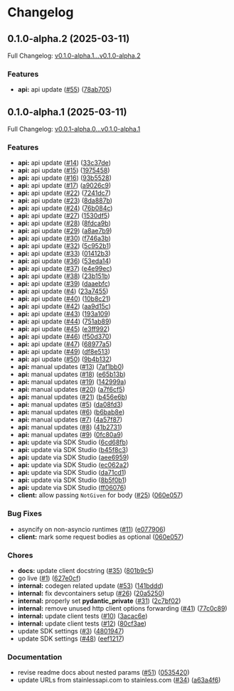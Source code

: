 # Changelog

## 0.1.0-alpha.2 (2025-03-11)

Full Changelog: [v0.1.0-alpha.1...v0.1.0-alpha.2](https://github.com/airtop-ai/airtop-core-sdk-python/compare/v0.1.0-alpha.1...v0.1.0-alpha.2)

### Features

* **api:** api update ([#55](https://github.com/airtop-ai/airtop-core-sdk-python/issues/55)) ([78ab705](https://github.com/airtop-ai/airtop-core-sdk-python/commit/78ab7050d9baa7f1d76559583adbdd754cffcd92))

## 0.1.0-alpha.1 (2025-03-11)

Full Changelog: [v0.0.1-alpha.0...v0.1.0-alpha.1](https://github.com/airtop-ai/airtop-core-sdk-python/compare/v0.0.1-alpha.0...v0.1.0-alpha.1)

### Features

* **api:** api update ([#14](https://github.com/airtop-ai/airtop-core-sdk-python/issues/14)) ([33c37de](https://github.com/airtop-ai/airtop-core-sdk-python/commit/33c37de49dd279e5b146b20bf90354bbaea2b848))
* **api:** api update ([#15](https://github.com/airtop-ai/airtop-core-sdk-python/issues/15)) ([1975458](https://github.com/airtop-ai/airtop-core-sdk-python/commit/19754582cd72d843c8192ec238d9da2da8fa7d1f))
* **api:** api update ([#16](https://github.com/airtop-ai/airtop-core-sdk-python/issues/16)) ([93b5528](https://github.com/airtop-ai/airtop-core-sdk-python/commit/93b5528e6b431526a00c370f5f72d54256202070))
* **api:** api update ([#17](https://github.com/airtop-ai/airtop-core-sdk-python/issues/17)) ([a9026c9](https://github.com/airtop-ai/airtop-core-sdk-python/commit/a9026c98157371e7fd4448c9d12c48eea8660387))
* **api:** api update ([#22](https://github.com/airtop-ai/airtop-core-sdk-python/issues/22)) ([7241dc7](https://github.com/airtop-ai/airtop-core-sdk-python/commit/7241dc7255427091c6b7789c15251d0d811f5768))
* **api:** api update ([#23](https://github.com/airtop-ai/airtop-core-sdk-python/issues/23)) ([8da887b](https://github.com/airtop-ai/airtop-core-sdk-python/commit/8da887b977e4bb61a5579f56b6911dc701cbadcb))
* **api:** api update ([#24](https://github.com/airtop-ai/airtop-core-sdk-python/issues/24)) ([76b084c](https://github.com/airtop-ai/airtop-core-sdk-python/commit/76b084cab9257a526324186e63aac8e8cf1ee2d3))
* **api:** api update ([#27](https://github.com/airtop-ai/airtop-core-sdk-python/issues/27)) ([1530df5](https://github.com/airtop-ai/airtop-core-sdk-python/commit/1530df5df5cf1fed0c613c36bd7ef9906cfa408b))
* **api:** api update ([#28](https://github.com/airtop-ai/airtop-core-sdk-python/issues/28)) ([8fdca9b](https://github.com/airtop-ai/airtop-core-sdk-python/commit/8fdca9b68e9a074282800aa44535808f24100b93))
* **api:** api update ([#29](https://github.com/airtop-ai/airtop-core-sdk-python/issues/29)) ([a8ae7b9](https://github.com/airtop-ai/airtop-core-sdk-python/commit/a8ae7b9ece485068ebc0ca321c2254f2aecbfa6a))
* **api:** api update ([#30](https://github.com/airtop-ai/airtop-core-sdk-python/issues/30)) ([f746a3b](https://github.com/airtop-ai/airtop-core-sdk-python/commit/f746a3b98ad670a6717d585376ff5bee3f7b0384))
* **api:** api update ([#32](https://github.com/airtop-ai/airtop-core-sdk-python/issues/32)) ([5c952b1](https://github.com/airtop-ai/airtop-core-sdk-python/commit/5c952b11a2934ec0990c164260ab6c5a80657082))
* **api:** api update ([#33](https://github.com/airtop-ai/airtop-core-sdk-python/issues/33)) ([01412b3](https://github.com/airtop-ai/airtop-core-sdk-python/commit/01412b33c15c8caf2d842ec4c08284738ac12df3))
* **api:** api update ([#36](https://github.com/airtop-ai/airtop-core-sdk-python/issues/36)) ([53eda14](https://github.com/airtop-ai/airtop-core-sdk-python/commit/53eda14d6270920b980bca8afbe2018078f90d04))
* **api:** api update ([#37](https://github.com/airtop-ai/airtop-core-sdk-python/issues/37)) ([e4e99ec](https://github.com/airtop-ai/airtop-core-sdk-python/commit/e4e99ec92a1116a4e4afe3d36cd76ff514d8fa2a))
* **api:** api update ([#38](https://github.com/airtop-ai/airtop-core-sdk-python/issues/38)) ([23b151b](https://github.com/airtop-ai/airtop-core-sdk-python/commit/23b151b3d902ab8c59a72074357f6f4a10b45d4d))
* **api:** api update ([#39](https://github.com/airtop-ai/airtop-core-sdk-python/issues/39)) ([daaebfc](https://github.com/airtop-ai/airtop-core-sdk-python/commit/daaebfc32b5108dc2ed8027ec98f986b1824d0b4))
* **api:** api update ([#4](https://github.com/airtop-ai/airtop-core-sdk-python/issues/4)) ([23a7455](https://github.com/airtop-ai/airtop-core-sdk-python/commit/23a7455e3620c66bbed08b1fdbaf4c2bbc9cbbdc))
* **api:** api update ([#40](https://github.com/airtop-ai/airtop-core-sdk-python/issues/40)) ([10b8c21](https://github.com/airtop-ai/airtop-core-sdk-python/commit/10b8c21558e53b5e0d4dadaecdeba23039a97c9f))
* **api:** api update ([#42](https://github.com/airtop-ai/airtop-core-sdk-python/issues/42)) ([aa9d15c](https://github.com/airtop-ai/airtop-core-sdk-python/commit/aa9d15c19748d0312f25c19ab4747d2d814b7577))
* **api:** api update ([#43](https://github.com/airtop-ai/airtop-core-sdk-python/issues/43)) ([193a109](https://github.com/airtop-ai/airtop-core-sdk-python/commit/193a109519269a87325eaf5401f990e32aa3a931))
* **api:** api update ([#44](https://github.com/airtop-ai/airtop-core-sdk-python/issues/44)) ([751ab89](https://github.com/airtop-ai/airtop-core-sdk-python/commit/751ab89daef5eba90b483d3f3bae4a1643cead05))
* **api:** api update ([#45](https://github.com/airtop-ai/airtop-core-sdk-python/issues/45)) ([e3ff992](https://github.com/airtop-ai/airtop-core-sdk-python/commit/e3ff992ea5463629430400de49bb52b7da32e3c2))
* **api:** api update ([#46](https://github.com/airtop-ai/airtop-core-sdk-python/issues/46)) ([f50d370](https://github.com/airtop-ai/airtop-core-sdk-python/commit/f50d37028e4d63b23ce26a405ae647955a8bf6c8))
* **api:** api update ([#47](https://github.com/airtop-ai/airtop-core-sdk-python/issues/47)) ([68977a5](https://github.com/airtop-ai/airtop-core-sdk-python/commit/68977a59fb0a17df1feb7284c20626de139bbf35))
* **api:** api update ([#49](https://github.com/airtop-ai/airtop-core-sdk-python/issues/49)) ([df8e513](https://github.com/airtop-ai/airtop-core-sdk-python/commit/df8e513e80a55d67c848025da9bbdfee3600f2c2))
* **api:** api update ([#50](https://github.com/airtop-ai/airtop-core-sdk-python/issues/50)) ([9b4b132](https://github.com/airtop-ai/airtop-core-sdk-python/commit/9b4b13210158e474caafdba1b286b545879ae8ea))
* **api:** manual updates ([#13](https://github.com/airtop-ai/airtop-core-sdk-python/issues/13)) ([7af1bb0](https://github.com/airtop-ai/airtop-core-sdk-python/commit/7af1bb0685c8cd95c398480d28cde73ae95f7562))
* **api:** manual updates ([#18](https://github.com/airtop-ai/airtop-core-sdk-python/issues/18)) ([e65b13b](https://github.com/airtop-ai/airtop-core-sdk-python/commit/e65b13ba234396064a6382ae9715076bd4baee66))
* **api:** manual updates ([#19](https://github.com/airtop-ai/airtop-core-sdk-python/issues/19)) ([142999a](https://github.com/airtop-ai/airtop-core-sdk-python/commit/142999a1f7562bab8a11332da4572bfa732b4bb1))
* **api:** manual updates ([#20](https://github.com/airtop-ai/airtop-core-sdk-python/issues/20)) ([a7f6cf5](https://github.com/airtop-ai/airtop-core-sdk-python/commit/a7f6cf51d213ccb1c1c31f48a96e898c606d04d3))
* **api:** manual updates ([#21](https://github.com/airtop-ai/airtop-core-sdk-python/issues/21)) ([b456e6b](https://github.com/airtop-ai/airtop-core-sdk-python/commit/b456e6b192b40a313efdb12bc89eceba02178743))
* **api:** manual updates ([#5](https://github.com/airtop-ai/airtop-core-sdk-python/issues/5)) ([da08fd3](https://github.com/airtop-ai/airtop-core-sdk-python/commit/da08fd3f29116c78bc959303e1e43ff4996ac166))
* **api:** manual updates ([#6](https://github.com/airtop-ai/airtop-core-sdk-python/issues/6)) ([b6bab8e](https://github.com/airtop-ai/airtop-core-sdk-python/commit/b6bab8e4159f7e2072dc5d8b774c8fc180070130))
* **api:** manual updates ([#7](https://github.com/airtop-ai/airtop-core-sdk-python/issues/7)) ([4a57f87](https://github.com/airtop-ai/airtop-core-sdk-python/commit/4a57f87ba13a82d0a290e0ce7ddb4ace30a4b78e))
* **api:** manual updates ([#8](https://github.com/airtop-ai/airtop-core-sdk-python/issues/8)) ([41b2731](https://github.com/airtop-ai/airtop-core-sdk-python/commit/41b2731798e1830cd365d4b73302bce3553bc0b0))
* **api:** manual updates ([#9](https://github.com/airtop-ai/airtop-core-sdk-python/issues/9)) ([0fc80a9](https://github.com/airtop-ai/airtop-core-sdk-python/commit/0fc80a9b5369068a9bcca68294d172abaf480d83))
* **api:** update via SDK Studio ([6cd68fb](https://github.com/airtop-ai/airtop-core-sdk-python/commit/6cd68fbd305cb7932bf063b2e10d2f730cf92398))
* **api:** update via SDK Studio ([b45f8c3](https://github.com/airtop-ai/airtop-core-sdk-python/commit/b45f8c3520ce3906b3b8db33eae8b5a2b8c6176b))
* **api:** update via SDK Studio ([aee6959](https://github.com/airtop-ai/airtop-core-sdk-python/commit/aee69598233ee9acf128584e6267755542001180))
* **api:** update via SDK Studio ([ec062a2](https://github.com/airtop-ai/airtop-core-sdk-python/commit/ec062a27560e888daad700989b586d57b8a9bd8a))
* **api:** update via SDK Studio ([da71cd1](https://github.com/airtop-ai/airtop-core-sdk-python/commit/da71cd1599505ae52603b8e54d32a5e704955545))
* **api:** update via SDK Studio ([8b5f0b1](https://github.com/airtop-ai/airtop-core-sdk-python/commit/8b5f0b133f47cb49cd9e5635a51b85ac65b5706c))
* **api:** update via SDK Studio ([ff06076](https://github.com/airtop-ai/airtop-core-sdk-python/commit/ff06076bec19a41e89862a0bfc00d8c8d07b51c2))
* **client:** allow passing `NotGiven` for body ([#25](https://github.com/airtop-ai/airtop-core-sdk-python/issues/25)) ([060e057](https://github.com/airtop-ai/airtop-core-sdk-python/commit/060e057cd359ca544317697aa1b201688d262226))


### Bug Fixes

* asyncify on non-asyncio runtimes ([#11](https://github.com/airtop-ai/airtop-core-sdk-python/issues/11)) ([e077906](https://github.com/airtop-ai/airtop-core-sdk-python/commit/e077906e2cfaba3e86a3d4c63fea18718013deab))
* **client:** mark some request bodies as optional ([060e057](https://github.com/airtop-ai/airtop-core-sdk-python/commit/060e057cd359ca544317697aa1b201688d262226))


### Chores

* **docs:** update client docstring ([#35](https://github.com/airtop-ai/airtop-core-sdk-python/issues/35)) ([801b9c5](https://github.com/airtop-ai/airtop-core-sdk-python/commit/801b9c5638190ba867f04c2d39bc45f5b1571e37))
* go live ([#1](https://github.com/airtop-ai/airtop-core-sdk-python/issues/1)) ([627e0cf](https://github.com/airtop-ai/airtop-core-sdk-python/commit/627e0cf711429e6af1d84482db782d807f31ea7b))
* **internal:** codegen related update ([#53](https://github.com/airtop-ai/airtop-core-sdk-python/issues/53)) ([141bddd](https://github.com/airtop-ai/airtop-core-sdk-python/commit/141bddd0fc4c8ab644b289f0a94d2c60f9c07152))
* **internal:** fix devcontainers setup ([#26](https://github.com/airtop-ai/airtop-core-sdk-python/issues/26)) ([20a5250](https://github.com/airtop-ai/airtop-core-sdk-python/commit/20a5250776143c8c719cf15e8ccc4f919ac8496c))
* **internal:** properly set __pydantic_private__ ([#31](https://github.com/airtop-ai/airtop-core-sdk-python/issues/31)) ([2c7bf02](https://github.com/airtop-ai/airtop-core-sdk-python/commit/2c7bf02ca1481a5d186ef82ad604a9471c8ef9dd))
* **internal:** remove unused http client options forwarding ([#41](https://github.com/airtop-ai/airtop-core-sdk-python/issues/41)) ([77c0c89](https://github.com/airtop-ai/airtop-core-sdk-python/commit/77c0c89781436fdb976088dde09f704ad25097b4))
* **internal:** update client tests ([#10](https://github.com/airtop-ai/airtop-core-sdk-python/issues/10)) ([3acac6e](https://github.com/airtop-ai/airtop-core-sdk-python/commit/3acac6edc9d9a712303e174e07c4a3c2d9b4b30c))
* **internal:** update client tests ([#12](https://github.com/airtop-ai/airtop-core-sdk-python/issues/12)) ([80cf3ae](https://github.com/airtop-ai/airtop-core-sdk-python/commit/80cf3ae00a394cc1cb45055bb3db9cde701a5623))
* update SDK settings ([#3](https://github.com/airtop-ai/airtop-core-sdk-python/issues/3)) ([4801947](https://github.com/airtop-ai/airtop-core-sdk-python/commit/4801947cadfba0cdc753f5ff0ef8e5590c957117))
* update SDK settings ([#48](https://github.com/airtop-ai/airtop-core-sdk-python/issues/48)) ([eef1217](https://github.com/airtop-ai/airtop-core-sdk-python/commit/eef1217551d2bcfe6ffb8ca46e833fce38089b95))


### Documentation

* revise readme docs about nested params ([#51](https://github.com/airtop-ai/airtop-core-sdk-python/issues/51)) ([0535420](https://github.com/airtop-ai/airtop-core-sdk-python/commit/05354205558f7005065bad683e4343f193b436e8))
* update URLs from stainlessapi.com to stainless.com ([#34](https://github.com/airtop-ai/airtop-core-sdk-python/issues/34)) ([a63a4f6](https://github.com/airtop-ai/airtop-core-sdk-python/commit/a63a4f649b62a971d41e3f76a5475fe76404e8c4))

